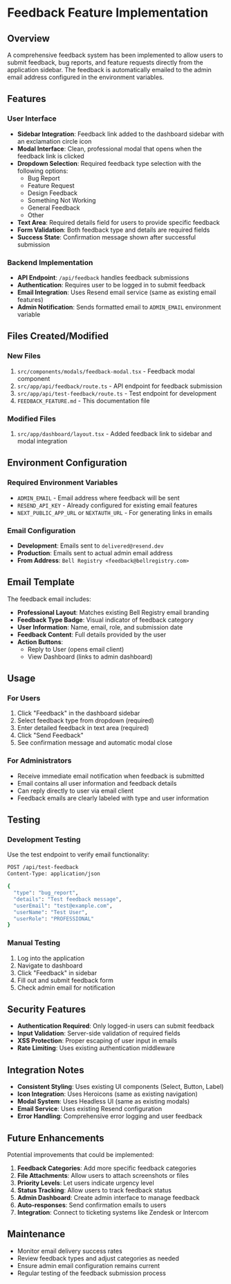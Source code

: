 # Feedback Feature Implementation

## Overview

A comprehensive feedback system has been implemented to allow users to submit feedback, bug reports, and feature requests directly from the application sidebar. The feedback is automatically emailed to the admin email address configured in the environment variables.

## Features

### User Interface
- **Sidebar Integration**: Feedback link added to the dashboard sidebar with an exclamation circle icon
- **Modal Interface**: Clean, professional modal that opens when the feedback link is clicked
- **Dropdown Selection**: Required feedback type selection with the following options:
  - Bug Report
  - Feature Request
  - Design Feedback
  - Something Not Working
  - General Feedback
  - Other
- **Text Area**: Required details field for users to provide specific feedback
- **Form Validation**: Both feedback type and details are required fields
- **Success State**: Confirmation message shown after successful submission

### Backend Implementation
- **API Endpoint**: `/api/feedback` handles feedback submissions
- **Authentication**: Requires user to be logged in to submit feedback
- **Email Integration**: Uses Resend email service (same as existing email features)
- **Admin Notification**: Sends formatted email to `ADMIN_EMAIL` environment variable

## Files Created/Modified

### New Files
1. `src/components/modals/feedback-modal.tsx` - Feedback modal component
2. `src/app/api/feedback/route.ts` - API endpoint for feedback submission
3. `src/app/api/test-feedback/route.ts` - Test endpoint for development
4. `FEEDBACK_FEATURE.md` - This documentation file

### Modified Files
1. `src/app/dashboard/layout.tsx` - Added feedback link to sidebar and modal integration

## Environment Configuration

### Required Environment Variables
- `ADMIN_EMAIL` - Email address where feedback will be sent
- `RESEND_API_KEY` - Already configured for existing email features
- `NEXT_PUBLIC_APP_URL` or `NEXTAUTH_URL` - For generating links in emails

### Email Configuration
- **Development**: Emails sent to `delivered@resend.dev` 
- **Production**: Emails sent to actual admin email address
- **From Address**: `Bell Registry <feedback@bellregistry.com>`

## Email Template

The feedback email includes:
- **Professional Layout**: Matches existing Bell Registry email branding
- **Feedback Type Badge**: Visual indicator of feedback category
- **User Information**: Name, email, role, and submission date
- **Feedback Content**: Full details provided by the user
- **Action Buttons**: 
  - Reply to User (opens email client)
  - View Dashboard (links to admin dashboard)

## Usage

### For Users
1. Click "Feedback" in the dashboard sidebar
2. Select feedback type from dropdown (required)
3. Enter detailed feedback in text area (required)
4. Click "Send Feedback"
5. See confirmation message and automatic modal close

### For Administrators
- Receive immediate email notification when feedback is submitted
- Email contains all user information and feedback details
- Can reply directly to user via email client
- Feedback emails are clearly labeled with type and user information

## Testing

### Development Testing
Use the test endpoint to verify email functionality:

```bash
POST /api/test-feedback
Content-Type: application/json

{
  "type": "bug_report",
  "details": "Test feedback message",
  "userEmail": "test@example.com",
  "userName": "Test User",
  "userRole": "PROFESSIONAL"
}
```

### Manual Testing
1. Log into the application
2. Navigate to dashboard
3. Click "Feedback" in sidebar
4. Fill out and submit feedback form
5. Check admin email for notification

## Security Features

- **Authentication Required**: Only logged-in users can submit feedback
- **Input Validation**: Server-side validation of required fields
- **XSS Protection**: Proper escaping of user input in emails
- **Rate Limiting**: Uses existing authentication middleware

## Integration Notes

- **Consistent Styling**: Uses existing UI components (Select, Button, Label)
- **Icon Integration**: Uses Heroicons (same as existing navigation)
- **Modal System**: Uses Headless UI (same as existing modals)
- **Email Service**: Uses existing Resend configuration
- **Error Handling**: Comprehensive error logging and user feedback

## Future Enhancements

Potential improvements that could be implemented:
1. **Feedback Categories**: Add more specific feedback categories
2. **File Attachments**: Allow users to attach screenshots or files
3. **Priority Levels**: Let users indicate urgency level
4. **Status Tracking**: Allow users to track feedback status
5. **Admin Dashboard**: Create admin interface to manage feedback
6. **Auto-responses**: Send confirmation emails to users
7. **Integration**: Connect to ticketing systems like Zendesk or Intercom

## Maintenance

- Monitor email delivery success rates
- Review feedback types and adjust categories as needed
- Ensure admin email configuration remains current
- Regular testing of the feedback submission process 